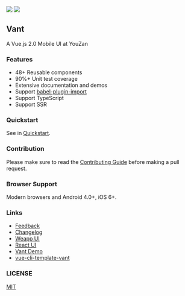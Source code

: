 <div class="van-doc-intro">
  <img class="van-doc-intro__youzan" src="//img.yzcdn.cn/public_files/2017/02/09/e84aa8cbbf7852688c86218c1f3bbf17.png">
  <img class="van-doc-intro__logo" src="//img.yzcdn.cn/public_files/2017/12/18/fd78cf6bb5d12e2a119d0576bedfd230.png">
  <h2>Vant</h2>
  <p>A Vue.js 2.0 Mobile UI at YouZan</p>
</div>
 
### Features

* 48+ Reusable components
* 90%+ Unit test coverage
* Extensive documentation and demos
* Support [babel-plugin-import](https://github.com/ant-design/babel-plugin-import)
* Support TypeScript
* Support SSR

### Quickstart

See in [Quickstart](https://www.youzanyun.com/zanui/vant#/en-US/component/quickstart).

### Contribution

Please make sure to read the [Contributing Guide](https://github.com/youzan/vant/blob/dev/.github/CONTRIBUTING.md) before making a pull request.

### Browser Support

Modern browsers and Android 4.0+, iOS 6+.

### Links

* [Feedback](https://github.com/youzan/vant/issues)
* [Changelog](https://www.youzanyun.com/zanui/vant#/en-US/component/changelog)
* [Weapp UI](https://github.com/youzan/zanui-weapp)
* [React UI](https://www.youzanyun.com/zanui/zent)
* [Vant Demo](https://github.com/youzan/vant-demo)
* [vue-cli-template-vant](https://github.com/youzan/vue-cli-template-vant)

### LICENSE

[MIT](https://zh.wikipedia.org/wiki/MIT%E8%A8%B1%E5%8F%AF%E8%AD%89)
